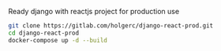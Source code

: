 
Ready django with reactjs project for production use

``` bash
git clone https://gitlab.com/holgerc/django-react-prod.git
cd django-react-prod
docker-compose up -d --build
```